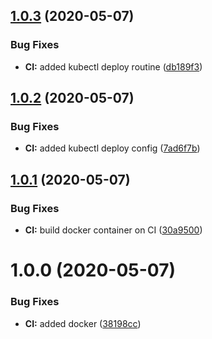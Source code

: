 ## [1.0.3](https://gitlab.crudus.no/websites/kaldheim.org-gatsby/compare/v1.0.2...v1.0.3) (2020-05-07)


### Bug Fixes

* **CI:** added kubectl deploy routine ([db189f3](https://gitlab.crudus.no/websites/kaldheim.org-gatsby/commit/db189f33fc631e117f5e7229eaa97d0a4e0bf553))

## [1.0.2](https://gitlab.crudus.no/websites/kaldheim.org-gatsby/compare/v1.0.1...v1.0.2) (2020-05-07)


### Bug Fixes

* **CI:** added kubectl deploy config ([7ad6f7b](https://gitlab.crudus.no/websites/kaldheim.org-gatsby/commit/7ad6f7b7910e68283ab04bf4524a68e9b134ee1f))

## [1.0.1](https://gitlab.crudus.no/websites/kaldheim.org-gatsby/compare/v1.0.0...v1.0.1) (2020-05-07)


### Bug Fixes

* **CI:** build docker container on CI ([30a9500](https://gitlab.crudus.no/websites/kaldheim.org-gatsby/commit/30a95009fe4bacf69ae9f2264442500faacde9c3))

# 1.0.0 (2020-05-07)


### Bug Fixes

* **CI:** added docker ([38198cc](https://gitlab.crudus.no/websites/kaldheim.org-gatsby/commit/38198cc29f915992242c8a3c56b14944252b2d48))
